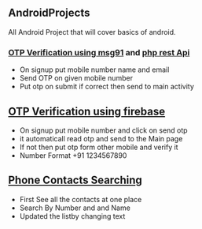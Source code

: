 ## AndroidProjects
All Android Project that will cover basics of android.

### [OTP Verification using msg91](Smsgateway) and [php rest Api](android_sms)
- On signup put mobile number name and email
- Send OTP on given mobile number
- Put otp on submit if correct then send to main activity

## [OTP Verification using firebase](MobileNumerAuth)
- On signup put mobile number and click on send otp
- it automaticall read otp and send to the Main page
- If not then put otp form other mobile and verify it
- Number Format +91 1234567890

## [Phone Contacts Searching](phonebook)
- First See all the contacts at one place
- Search By Number and and Name
- Updated the listby changing text



